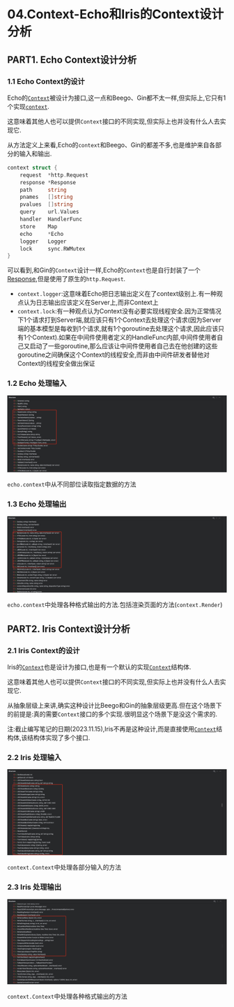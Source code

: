 # 04.Context-Echo和Iris的Context设计分析

## PART1. Echo Context设计分析

### 1.1 Echo Context的设计

Echo的[`Context`](https://github.com/labstack/echo/blob/584cb85a6b749846ac26a8cd151244ab281f2abc/context.go#L19)被设计为接口,这一点和Beego、Gin都不太一样,但实际上,它只有1个实现[`context`](https://github.com/labstack/echo/blob/584cb85a6b749846ac26a8cd151244ab281f2abc/context.go#L200).

这意味着其他人也可以提供`Context`接口的不同实现,但实际上也并没有什么人去实现它.

从方法定义上来看,Echo的`context`和Beego、Gin的都差不多,也是维护来自各部分的输入和输出.

```go
context struct {
	request  *http.Request
	response *Response
	path     string
	pnames   []string
	pvalues  []string
	query    url.Values
	handler  HandlerFunc
	store    Map
	echo     *Echo
	logger   Logger
	lock     sync.RWMutex
}
```

可以看到,和Gin的`Context`设计一样,Echo的`Context`也是自行封装了一个[Response](https://github.com/labstack/echo/blob/master/response.go#L13),但是使用了原生的`http.Request`.

- `context.logger`:这意味着Echo把日志输出定义在了context级别上.有一种观点认为日志输出应该定义在Server上,而非Context上
- `context.lock`:有一种观点认为Context没有必要实现线程安全.因为正常情况下1个请求打到Server端,就应该只有1个Context去处理这个请求(因为Server端的基本模型是每收到1个请求,就有1个goroutine去处理这个请求,因此应该只有1个Context).如果在中间件使用者定义的HandleFunc内部,中间件使用者自己又启动了一些goroutine,那么应该让中间件使用者自己去在他创建的这些goroutine之间确保这个Context的线程安全,而非由中间件研发者替他对Context的线程安全做出保证

### 1.2 Echo 处理输入

![EchoContext中处理各部分输入的方法](../img/Web框架之Context与AOP方案/4.Context-Echo和Iris的Context设计分析/EchoContext中处理各部分输入的方法.png)

`echo.context`中从不同部位读取指定数据的方法

### 1.3 Echo 处理输出

![EchoContext中处理各种格式输出的方法](../img/Web框架之Context与AOP方案/4.Context-Echo和Iris的Context设计分析/EchoContext中处理各种格式输出的方法.png)

`echo.context`中处理各种格式输出的方法.包括渲染页面的方法(`context.Render`)

## PART2. Iris Context设计分析

### 2.1 Iris Context的设计

Iris的[`Context`](https://github.com/kataras/iris/blob/55357a125b16a8057496f4040b8b9ab0089d72d9/context/context.go#L91)也是设计为接口,也是有一个默认的实现[`Context`](https://github.com/kataras/iris/blob/v12/context/context.go#L1057)结构体.

这意味着其他人也可以提供`Context`接口的不同实现,但实际上也并没有什么人去实现它.

从抽象层级上来讲,确实这种设计比Beego和Gin的抽象层级更高.但在这个场景下的前提是:真的需要`Context`接口的多个实现.很明显这个场景下是没这个需求的.

注:截止编写笔记的日期(2023.11.15),Iris不再是这种设计,而是直接使用[`Context`](https://github.com/kataras/iris/blob/main/context/context.go#L131)结构体,该结构体实现了多个接口.

### 2.2 Iris 处理输入

![IrisContext中处理各部分输入的方法](../img/Web框架之Context与AOP方案/4.Context-Echo和Iris的Context设计分析/IrisContext中处理各部分输入的方法.png)

`context.Context`中处理各部分输入的方法

### 2.3 Iris 处理输出

![IrisContext中处理各种格式输出的方法](../img/Web框架之Context与AOP方案/4.Context-Echo和Iris的Context设计分析/IrisContext中处理各种格式输出的方法.png)

`context.Context`中处理各种格式输出的方法